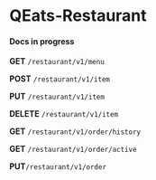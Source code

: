 # QEats-Restaurant

#### **Docs in progress**

**GET** `/restaurant/v1/menu`

**POST** `/restaurant/v1/item`

**PUT** `/restaurant/v1/item`

**DELETE** `/restaurant/v1/item`

**GET** `/restaurant/v1/order/history`

**GET** `/restaurant/v1/order/active`

**PUT**`/restaurant/v1/order`

